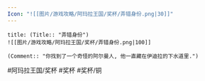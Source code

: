 ```yaml
---
Icon: "![[图片/游戏攻略/阿玛拉王国/奖杯/弄错身份.png|30]]"
---
```

```ad-common-bronze-trophy
title: (Title:: "弄错身份")
![[图片/游戏攻略/阿玛拉王国/奖杯/弄错身份.png|100]]

(Comment:: "你找到了一个奇怪的阿尔曼人, 他一直藏在伊迪拉的下水道里.")
```

#阿玛拉王国/奖杯 #奖杯 #奖杯/铜
